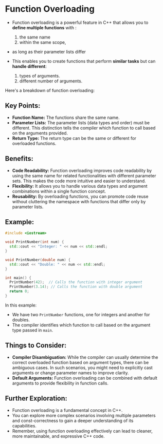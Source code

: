 # Function Overloading

- Function overloading is a powerful feature in C++ that allows you to **define multiple functions** with :
   1. the same name 
   2. within the same scope,
- as long as their parameter lists differ

- This enables you to create functions that perform **similar tasks** but can **handle different**:
  1.  types of arguments.
  2.  different number of arguments.

Here's a breakdown of function overloading:

## Key Points:

* **Function Name:**  The functions share the same name.
* **Parameter Lists:** The parameter lists (data types and order) must be different. This distinction tells the compiler which function to call based on the arguments provided.
* **Return Type:** The return type can be the same or different for overloaded functions.

## Benefits:

* **Code Readability:** Function overloading improves code readability by using the same name for related functionalities with different parameter sets. This makes the code more intuitive and easier to understand.
* **Flexibility:** It allows you to handle various data types and argument combinations within a single function concept.
* **Reusability:** By overloading functions, you can promote code reuse without cluttering the namespace with functions that differ only by parameter lists.

## Example: 

```c++
#include <iostream>

void PrintNumber(int num) {
  std::cout << "Integer: " << num << std::endl;
}

void PrintNumber(double num) {
  std::cout << "Double: " << num << std::endl;
}

int main() {
  PrintNumber(42);  // Calls the function with integer argument
  PrintNumber(3.14); // Calls the function with double argument
  return 0;
}
```

In this example:

* We have two `PrintNumber` functions, one for integers and another for doubles.
* The compiler identifies which function to call based on the argument type passed in `main`.

## Things to Consider:

* **Compiler Disambiguation:** While the compiler can usually determine the correct overloaded function based on argument types, there can be ambiguous cases. In such scenarios, you might need to explicitly cast arguments or change parameter names to improve clarity.
* **Default Arguments:** Function overloading can be combined with default arguments to provide flexibility in function calls.

## Further Exploration:

- Function overloading is a fundamental concept in C++.
- You can explore more complex scenarios involving multiple parameters and const-correctness to gain a deeper understanding of its capabilities. 
- Remember, using function overloading effectively can lead to cleaner, more maintainable, and expressive C++ code.